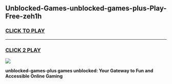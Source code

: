 
## Unblocked-Games-unblocked-games-plus-Play-Free-zeh1h
<h3>
<a href="https://premium76.site?title=unblocked-games-plus&ref=19M">CLICK TO PLAY</a></h3>
<hr>

<h3>
<a href="https://premium76.site?title=unblocked-games-plus&ref=19M">CLICK 2 PLAY</a>
  
</h3>

<a href="https://premium76.site?title=unblocked-games-plus&ref=19M"><img src="https://clearcache.store/games.png"></a>


**unblocked-games-plus games unblocked: Your Gateway to Fun and Accessible Online Gaming**
